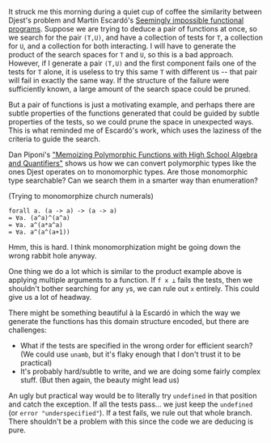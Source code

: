 It struck me this morning during a quiet cup of coffee the similarity between
Djest's problem and Martín Escardó's [Seemingly impossible functional
programs][1].  Suppose we are trying to deduce a pair of functions at once, so
we search for the pair `(T,U)`, and have a collection of tests for `T`, a
collection for `U`, and a collection for both interacting.  I will have to
generate the product of the search spaces for `T` and `U`, so this is a bad
approach.  However, if I generate a pair `(T,U)` and the first component fails
one of the tests for `T` alone, it is useless to try this same `T` with
different `U`s -- that pair will fail in exactly the same way.  If the structure
of the failure were sufficiently known, a large amount of the search space could
be pruned.

But a pair of functions is just a motivating example, and perhaps there are
subtle properties of the functions generated that could be guided by subtle
properties of the tests, so we could prune the space in unexpected ways.  This
is what reminded me of Escardó's work, which uses the laziness of the criteria
to guide the search.

Dan Piponi's ["Memoizing Polymorphic Functions with High School Algebra and
Quantifiers"][2] shows us how we can convert polymorphic types like the ones
Djest operates on to monomorphic types.  Are those monomorphic type searchable?
Can we search them in a smarter way than enumeration?

(Trying to monomorphize church numerals)

    forall a. (a -> a) -> (a -> a)
    = ∀a. (a^a)^(a^a)
    = ∀a. a^(a*a^a)
    = ∀a. a^(a^(a+1))

Hmm, this is hard.  I think monomorphization might be going down the wrong
rabbit hole anyway.

One thing we do a lot which is similar to the product example above is applying
multiple arguments to a function.  If `f x ⟂` fails the tests, then we shouldn't
bother searching for any `y`s, we can rule out `x` entirely.  This could give us
a lot of headway.

There might be something beautiful à la Escardó in which the way we generate the
functions has this domain structure encoded, but there are challenges:

* What if the tests are specified in the wrong order for efficient search?  (We
could use `unamb`, but it's flaky enough that I don't trust it to be practical)
* It's probably hard/subtle to write, and we are doing some fairly complex
stuff.  (But then again, the beauty might lead us)

An ugly but practical way would be to literally try `undefined` in that position
and catch the exception.  If all the tests pass... we just keep the `undefined`
(or `error "underspecified"`).  If a test fails, we rule out that whole branch.
There shouldn't be a problem with this since the code we are deducing is pure.

[1]: http://math.andrej.com/2007/09/28/seemingly-impossible-functional-programs/
[2]: http://blog.sigfpe.com/2009/11/memoizing-polymorphic-functions-with.html
